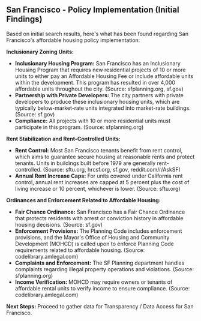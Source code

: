 ## San Francisco - Policy Implementation (Initial Findings)

Based on initial search results, here's what has been found regarding San Francisco's affordable housing policy implementation:

**Inclusionary Zoning Units:**

*   **Inclusionary Housing Program:** San Francisco has an Inclusionary Housing Program that requires new residential projects of 10 or more units to either pay an Affordable Housing Fee or include affordable units within the development. This program has resulted in over 4,000 affordable units throughout the city. (Source: sfplanning.org, sf.gov)
*   **Partnership with Private Developers:** The city partners with private developers to produce these inclusionary housing units, which are typically below-market-rate units integrated into market-rate buildings. (Source: sf.gov)
*   **Compliance:** All projects with 10 or more residential units must participate in this program. (Source: sfplanning.org)

**Rent Stabilization and Rent-Controlled Units:**

*   **Rent Control:** Most San Francisco tenants benefit from rent control, which aims to guarantee secure housing at reasonable rents and protect tenants. Units in buildings built before 1979 are generally rent-controlled. (Source: sftu.org, hrcsf.org, sf.gov, reddit.com/r/AskSF)
*   **Annual Rent Increase Caps:** For units covered under California rent control, annual rent increases are capped at 5 percent plus the cost of living increase or 10 percent, whichever is lower. (Source: sftu.org)

**Ordinances and Enforcement Related to Affordable Housing:**

*   **Fair Chance Ordinance:** San Francisco has a Fair Chance Ordinance that protects residents with arrest or conviction history in affordable housing decisions. (Source: sf.gov)
*   **Enforcement Provisions:** The Planning Code includes enforcement provisions, and the Mayor's Office of Housing and Community Development (MOHCD) is called upon to enforce Planning Code requirements related to affordable housing. (Source: codelibrary.amlegal.com)
*   **Complaints and Enforcement:** The SF Planning department handles complaints regarding illegal property operations and violations. (Source: sfplanning.org)
*   **Income Verification:** MOHCD may require owners or tenants of affordable rental units to verify income to ensure compliance. (Source: codelibrary.amlegal.com)

**Next Steps:** Proceed to gather data for Transparency / Data Access for San Francisco.

